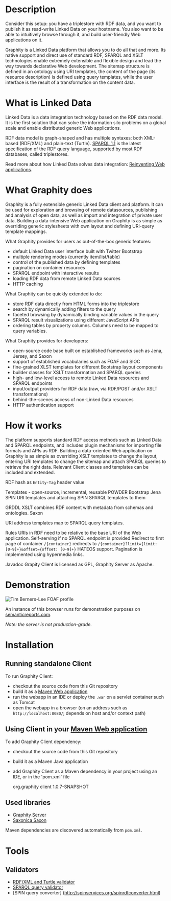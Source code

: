 Description
===========

Consider this setup: you have a triplestore with RDF data, and you want to publish it as read-write Linked Data
on your hostname. You also want to be able to intuitively browse through it, and build user-friendly Web
applications on it.

Graphity is a Linked Data platform that allows you to do all that and more. Its native support and direct use of
standard RDF, SPARQL and XSLT technologies enable extremely extensible and flexible design and lead the way
towards declarative Web development.
The sitemap structure is defined in an ontology using URI templates, the content of the page (its resource
description) is defined using query templates, while the user interface is the result of a transformation on the
content data.

What is Linked Data
===================

Linked Data is a data integration technology based on the RDF data model. It is the first solution that can solve
the information silo problems on a global scale and enable distributed generic Web applications.

RDF data model is graph-shaped and has multiple syntaxes: both XML-based (RDF/XML) and plain-text (Turtle).
[SPARQL 1.1](http://www.w3.org/TR/sparql11-query/) is the latest specification of the RDF query language,
supported by most RDF databases, called triplestores.

Read more about how Linked Data solves data integration: [Reinventing Web applications](../../wiki/Reinventing-Web-applications).

What Graphity does
==================

Graphity is a fully extensible generic Linked Data client and platform. It can be used for exploration and
browsing of remote datasources, publishing and analysis of open data, as well as import and integration of
private user data. Building a data-intensive Web application on Graphity is as simple as overriding generic
stylesheets with own layout and defining URI-query template mappings.

What Graphity provides for users as out-of-the-box generic features:
* default Linked Data user interface built with Twitter Bootstrap
* multiple rendering modes (currently item/list/table)
* control of the published data by defining templates
* pagination on container resources
* SPARQL endpoint with interactive results
* loading RDF data from remote Linked Data sources
* HTTP caching

What Graphity can be quickly extended to do:
* store RDF data directly from HTML forms into the triplestore
* search by dynamically adding filters to the query
* faceted browsing by dynamically binding variable values in the query
* SPARQL result visualizations using different JavaScript APIs
* ordering tables by property columns. Columns need to be mapped to query variables.

What Graphity provides for developers:
* open-source code base built on established frameworks such as Jena, Jersey, and Saxon
* support of established vocabularies such as FOAF and SIOC
* fine-grained XLST templates for different Bootstrap layout components
* builder classes for XSLT transformation and SPARQL queries
* high- and low-level access to remote Linked Data resources and SPARQL endpoints
* input/output providers for RDF data (raw, via RDF/POST and/or XSLT transformations)
* behind-the-scenes access of non-Linked Data resources
* HTTP authentication support

How it works
============

The platform supports standard RDF access methods such as Linked Data and SPARQL endpoints, and includes plugin
mechanisms for importing file formats and APIs as RDF. Building a data-oriented Web application on Graphity is
as simple as overriding XSLT templates to change the layout, entering URI templates to change the sitemap and
attach SPARQL queries to retrieve the right data. Relevant Client classes and templates can be included and
extended.

RDF hash as `Entity-Tag` header value

Templates - open-source, incremental, reusable
POWDER
Bootstrap
Jena
SPIN
URI templates and attaching SPIN SPARQL templates to them

GRDDL
XSLT combines RDF content with metadata from schemas and ontologies.
Saxon

URI address templates map to SPARQL query templates.

Rules
URIs in RDF need to be relative to the base URI of the Web application.
Self-serving if no SPARQL endpoint is provided
Redirect to first page of container
`/{container}` redirects to `/{container}?limit={limit: [0-9]+}&offset={offset: [0-9]+}`
HATEOS support. Pagination is implemented using hypermedia links.


Javadoc
Grapity Client is licensed as GPL, Graphity Server as Apache.

Demonstration
=============

![Tim Berners-Lee FOAF profile](http://cloud.github.com/downloads/Graphity/graphity-browser/Graphity%20-%20Tim%20Berners-Lee%20%5Bhttp%20%20%20dbpedia.org%20resource%20Tim_Berners-Lee%20-095011.png)

An instance of this browser runs for demonstration purposes on [semanticreports.com](http://semanticreports.com).

_Note: the server is not production-grade._

Installation
============

Running standalone Client
--------------------------

To run Graphity Client:
* checkout the source code from this Git repository
* build it as a [Maven Web application](http://maven.apache.org/guides/mini/guide-webapp.html)
* run the webapp in an IDE or deploy the `.war` on a servlet container such as Tomcat
* open the webapp in a browser (on an address such as `http://localhost:8080/`; depends on host and/or context path)

Using Client in your [Maven Web application](http://maven.apache.org/guides/mini/guide-webapp.html)
-------------------------------------

To add Graphity Client dependency:
* checkout the source code from this Git repository
* build it as a Maven Java application
* add Graphity Client as a Maven dependency in your project using an IDE, or in the 'pom.xml' file

    <dependency>
	<groupId>org.graphity</groupId>
	<artifactId>client</artifactId>
	<version>1.0.7-SNAPSHOT</version>
    </dependency>

Used libraries
--------------

* [Graphity Server](https://github.com/Graphity/graphity-ldp)
* [Saxonica Saxon](http://saxon.sourceforge.net)

Maven dependencies are discovered automatically from `pom.xml`.

Tools
=====

Validators
----------

* [RDF/XML and Turtle validator](http://www.rdfabout.com/demo/validator/)
* [SPARQL query validator](http://sparql.org/query-validator.html)
* [SPIN query converter] (http://spinservices.org/spinrdfconverter.html)